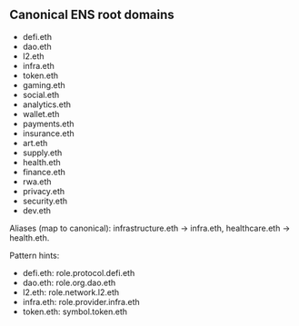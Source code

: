## Canonical ENS root domains

- defi.eth
- dao.eth
- l2.eth
- infra.eth
- token.eth
- gaming.eth
- social.eth
- analytics.eth
- wallet.eth
- payments.eth
- insurance.eth
- art.eth
- supply.eth
- health.eth
- finance.eth
- rwa.eth
- privacy.eth
- security.eth
- dev.eth

Aliases (map to canonical): infrastructure.eth → infra.eth, healthcare.eth → health.eth.

Pattern hints:

- defi.eth: role.protocol.defi.eth
- dao.eth: role.org.dao.eth
- l2.eth: role.network.l2.eth
- infra.eth: role.provider.infra.eth
- token.eth: symbol.token.eth
